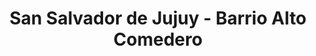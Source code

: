 ---
title: San Salvador de Jujuy - Barrio Alto Comedero
url: /san-salvador-de-jujuy-barrio-alto-comedero/
latitude: -24.252
longitude: -65.268
---